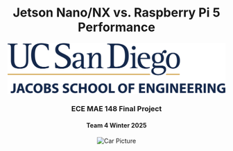 # <div align="center">Jetson Nano/NX vs. Raspberry Pi 5 Performance</div>
![UCSD Logo](https://github.com/UCSD-ECEMAE-148/148-winter-2025-final-project-team-4/blob/8634e398e3909286a9dbfa0fc6082155198b7809/image/UCSDLogo_JSOE_BlueGold_0_0.png)
### <div align="center">ECE MAE 148 Final Project</div>
#### <div align="center"> Team 4 Winter 2025 </div>
<p align = center>
  <img width="800" alt="Car Picture" src="images/car_picture.jpg">
</p>
